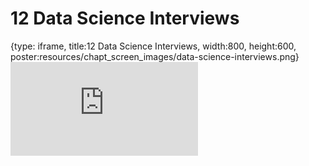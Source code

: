 # 12 Data Science Interviews
 
{type: iframe, title:12 Data Science Interviews, width:800, height:600, poster:resources/chapt_screen_images/data-science-interviews.png}
![](https://datatrail-jhu.github.io/11_dsjob/no_toc/data-science-interviews.html)
 

 
